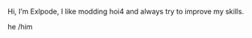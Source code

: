 Hi, I’m Exlpode, I like modding hoi4 and always try to improve my skills.

he /him
<!---
IWillExplode/IWillExplode is a ✨ special ✨ repository because its `README.md` (this file) appears on your GitHub profile.
You can click the Preview link to take a look at your changes.
--->
